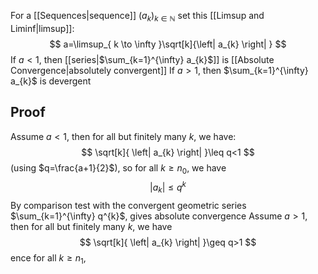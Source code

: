 For a [[Sequences|sequence]] $(a_{k})_{k\in\mathbb{N}}$ set this [[Limsup and Liminf|limsup]]:
$$
a=\limsup_{ k \to \infty }\sqrt[k]{\left| a_{k} \right|   } 
$$
If $a<1$, then [[series|$\sum_{k=1}^{\infty} a_{k}$]] is [[Absolute Convergence|absolutely convergent]]
If $a>1$, then $\sum_{k=1}^{\infty} a_{k}$ is devergent
## Proof
Assume $a<1$, then for all but finitely many $k$, we have:
$$
\sqrt[k]{ \left| a_{k} \right|  }\leq q<1
$$
(using $q=\frac{a+1}{2}$), so for all $k\geq n_{0}$, we have
$$
\left| a_{k} \right| \leq q^{k}
$$
By comparison test with the convergent geometric series $\sum_{k=1}^{\infty} q^{k}$, gives absolute convergence
Assume $a>1$, then for all but finitely many $k$, we have
$$
\sqrt[k]{ \left| a_{k} \right|  }\geq q>1
$$
ence for all $k\geq n_{1}$, 